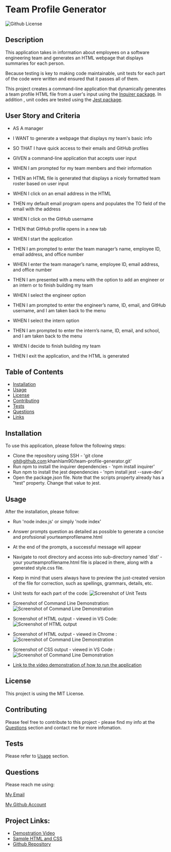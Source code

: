 # Team Profile Generator

![Github License](https://img.shields.io/static/v1?label=License&message=MIT&color=blue&style=for-the-badge)

## Description
This application takes in information about employees on a software engineering team and generates an HTML webpage that displays summaries for each person. 

Because testing is key to making code maintainable, unit tests for each part of the code were written and ensured that it passes all of them.

This project creates a command-line application that dynamically generates a team profile HTML file from a user's input using the [Inquirer package](https://www.npmjs.com/package/inquirer). In addition , unit codes are tested using the [Jest package](https://jestjs.io/docs/getting-started).

## User Story and Criteria
- AS A manager
- I WANT to generate a webpage that displays my team's basic info
- SO THAT I have quick access to their emails and GitHub profiles

- GIVEN a command-line application that accepts user input
- WHEN I am prompted for my team members and their information
- THEN an HTML file is generated that displays a nicely formatted team roster based on user input
- WHEN I click on an email address in the HTML
- THEN my default email program opens and populates the TO field of the email with the address
- WHEN I click on the GitHub username
- THEN that GitHub profile opens in a new tab
- WHEN I start the application
- THEN I am prompted to enter the team manager’s name, employee ID, email address, and office number
- WHEN I enter the team manager’s name, employee ID, email address, and office number
- THEN I am presented with a menu with the option to add an engineer or an intern or to finish building my team
- WHEN I select the engineer option
- THEN I am prompted to enter the engineer’s name, ID, email, and GitHub username, and I am taken back to the menu
- WHEN I select the intern option
- THEN I am prompted to enter the intern’s name, ID, email, and school, and I am taken back to the menu
- WHEN I decide to finish building my team
- THEN I exit the application, and the HTML is generated

## Table of Contents

* [Installation](#installation)
* [Usage](#usage)
* [License](#license)
* [Contributing](#contributing)
* [Tests](#tests)
* [Questions](#questions)
* [Links](#links)

## Installation

To use this application, please follow the following steps:
- Clone the repository using SSH - 'git clone git@github.com:khanhlam90/team-profile-generator.git'
- Run npm to install the inquirer dependencies - 'npm install inquirer'
- Run npm to install the jest dependencies - 'npm install jest --save-dev'
- Open the package.json file. Note that the scripts property already has a "test" property. Change that value to jest.

## Usage 
After the installation, please follow:
- Run 'node index.js' or simply 'node index'
- Answer prompts question as detailed as possible to generate a concise and profssional yourteamprofilename.html
- At the end of the prompts, a successful message will appear
- Navigate to root directory and access into sub-directory named 'dist' - your yourteamprofilename.html file is placed in there, along with a generated style.css file.
- Keep in mind that users always have to preview the just-created version of the file for correction, such as spellings, grammars, details, etc.
- Unit tests for each part of the code:
![Screenshot of Unit Tests](./assets/images/demonstration-0.png)
- Screenshot of Command Line Demonstration:
![Screenshot of Command Line Demonstration](./assets/images/demonstration-1.png)
- Screenshot of HTML output - viewed in VS Code:
![Screenshot of HTML output](./assets/images/readme-demonstration-2.png)
- Screenshot of HTML output - viewed in Chrome :
![Screenshot of Command Line Demonstration](./assets/images/demonstration-3.png)
- Screenshot of CSS output - viewed in VS Code :
![Screenshot of Command Line Demonstration](./assets/images/demonstration-4.png)

- [Link to the video demonstration of how to run the application](https://drive.google.com/drive/folders/1B6jNESKHkZAgko8mgUu6xQ1EsnDlw_S2?usp=sharing)

## License

This project is using the MIT License.

## Contributing

Please feel free to contribute to this project - please find my info at the [Questions](#questions) section and contact me for more infomation.

## Tests

Please refer to [Usage](#usage) section.

## Questions

Please reach me using:

<a href = "mailto:khanhlam1990@yahoo.com"> My Email </a>

[My Github Account](https://github.com/khanhlam90)

## Project Links:
* [Demostration Video](https://drive.google.com/drive/folders/1B6jNESKHkZAgko8mgUu6xQ1EsnDlw_S2?usp=sharing)
* [Sample HTML and CSS](./dist)
* [Github Repository](https://github.com/khanhlam90/team-profile-generator.git)

